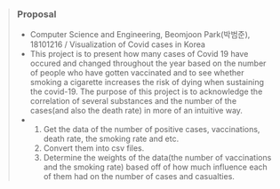 
> ### Proposal 
>
> - Computer Science and Engineering, Beomjoon Park(박범준), 18101216 / Visualization of Covid cases in Korea
> - This project is to present how many cases of Covid 19 have occured and changed throughout the year based on the number of people who have gotten vaccinated and to see whether smoking a cigarette increases the risk of dying when sustaining the covid-19. The purpose of this project is to acknowledge the correlation of several substances and the number of the cases(and also the death rate) in more of an intuitive way. 
> - 1. Get the data of the number of positive cases, vaccinations, death rate, the smoking rate and etc.
>   2. Convert them into csv files.
>   3. Determine the weights of the data(the number of vaccinations and the smoking rate) based off of how much influence each of them had on the number of cases and casualties.